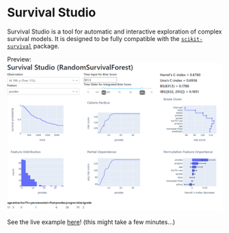 # Survival Studio

Survival Studio is a tool for automatic and interactive exploration of complex survival models. It is designed to be fully compatible with the [`scikit-survival`](https://scikit-survival.readthedocs.io/en/stable/) package.

Preview:
![img](misc/survival_studio_example.PNG)

See the live example [here](https://survivalstudio.pythonanywhere.com/)! (this might take a few minutes...)
